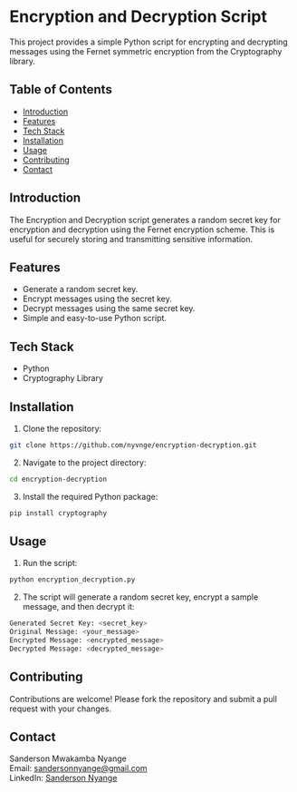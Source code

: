# Encryption and Decryption Script

This project provides a simple Python script for encrypting and decrypting messages using the Fernet symmetric encryption from the Cryptography library.

## Table of Contents
- [Introduction](#introduction)
- [Features](#features)
- [Tech Stack](#tech-stack)
- [Installation](#installation)
- [Usage](#usage)
- [Contributing](#contributing)
- [Contact](#contact)

## Introduction

The Encryption and Decryption script generates a random secret key for encryption and decryption using the Fernet encryption scheme. This is useful for securely storing and transmitting sensitive information.

## Features

- Generate a random secret key.
- Encrypt messages using the secret key.
- Decrypt messages using the same secret key.
- Simple and easy-to-use Python script.

## Tech Stack

- Python
- Cryptography Library

## Installation

1. Clone the repository:

```bash
git clone https://github.com/nyvnge/encryption-decryption.git
```

2. Navigate to the project directory:

```bash
cd encryption-decryption
```

3. Install the required Python package:

```bash
pip install cryptography
```

## Usage

1. Run the script:

```bash
python encryption_decryption.py
```

2. The script will generate a random secret key, encrypt a sample message, and then decrypt it:

```bash
Generated Secret Key: <secret_key>
Original Message: <your_message>
Encrypted Message: <encrypted_message>
Decrypted Message: <decrypted_message>
```

## Contributing

Contributions are welcome! Please fork the repository and submit a pull request with your changes.

## Contact

Sanderson Mwakamba Nyange  
Email: sandersonnyange@gmail.com  
LinkedIn: [Sanderson Nyange](https://www.linkedin.com/in/sanderson-nyange-7a6a10238/)  

